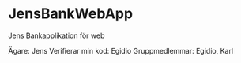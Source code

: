 # JensBankWebApp
Jens Bankapplikation för web

Ägare: Jens
Verifierar min kod: Egidio
Gruppmedlemmar: Egidio, Karl
